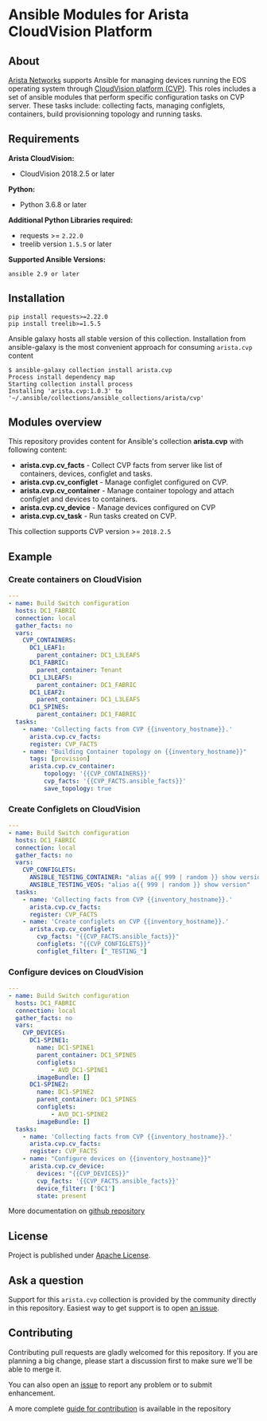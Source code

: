 # Ansible Modules for Arista CloudVision Platform

## About

[Arista Networks](https://www.arista.com/) supports Ansible for managing devices running the EOS operating system through [CloudVision platform (CVP)](https://www.arista.com/en/products/eos/eos-cloudvision). This roles includes a set of ansible modules that perform specific configuration tasks on CVP server. These tasks include: collecting facts, managing configlets, containers, build provisionning topology and running tasks.

## Requirements

__Arista CloudVision:__

- CloudVision 2018.2.5 or later

__Python:__

- Python 3.6.8 or later

__Additional Python Libraries required:__

- requests >= `2.22.0`
- treelib version `1.5.5` or later

__Supported Ansible Versions:__

    ansible 2.9 or later

## Installation

```shell
pip install requests>=2.22.0
pip install treelib>=1.5.5
```

Ansible galaxy hosts all stable version of this collection. Installation from ansible-galaxy is the most convenient approach for consuming `arista.cvp` content

```shell
$ ansible-galaxy collection install arista.cvp
Process install dependency map
Starting collection install process
Installing 'arista.cvp:1.0.3' to '~/.ansible/collections/ansible_collections/arista/cvp'
```

## Modules overview

This repository provides content for Ansible's collection __arista.cvp__ with following content:

- __arista.cvp.cv_facts__ - Collect CVP facts from server like list of containers, devices, configlet and tasks.
- __arista.cvp.cv_configlet__ -  Manage configlet configured on CVP.
- __arista.cvp.cv_container__ -  Manage container topology and attach configlet and devices to containers.
- __arista.cvp.cv_device__ - Manage devices configured on CVP
- __arista.cvp.cv_task__ - Run tasks created on CVP.

This collection supports CVP version >= `2018.2.5`

## Example

### Create containers on CloudVision

```yaml
---
- name: Build Switch configuration
  hosts: DC1_FABRIC
  connection: local
  gather_facts: no
  vars:
    CVP_CONTAINERS:
      DC1_LEAF1:
        parent_container: DC1_L3LEAFS
      DC1_FABRIC:
        parent_container: Tenant
      DC1_L3LEAFS:
        parent_container: DC1_FABRIC
      DC1_LEAF2:
        parent_container: DC1_L3LEAFS
      DC1_SPINES:
        parent_container: DC1_FABRIC
  tasks:
    - name: 'Collecting facts from CVP {{inventory_hostname}}.'
      arista.cvp.cv_facts:
      register: CVP_FACTS
    - name: "Building Container topology on {{inventory_hostname}}"
      tags: [provision]
      arista.cvp.cv_container:
          topology: '{{CVP_CONTAINERS}}'
          cvp_facts: '{{CVP_FACTS.ansible_facts}}'
          save_topology: true
```

### Create Configlets on CloudVision

```yaml
---
- name: Build Switch configuration
  hosts: DC1_FABRIC
  connection: local
  gather_facts: no
  vars:
    CVP_CONFIGLETS:
      ANSIBLE_TESTING_CONTAINER: "alias a{{ 999 | random }} show version"
      ANSIBLE_TESTING_VEOS: "alias a{{ 999 | random }} show version"
  tasks:
    - name: 'Collecting facts from CVP {{inventory_hostname}}.'
      arista.cvp.cv_facts:
      register: CVP_FACTS
    - name: 'Create configlets on CVP {{inventory_hostname}}.'
      arista.cvp.cv_configlet:
        cvp_facts: "{{CVP_FACTS.ansible_facts}}"
        configlets: "{{CVP_CONFIGLETS}}"
        configlet_filter: ["_TESTING_"]
```

### Configure devices on CloudVision

```yaml
---
- name: Build Switch configuration
  hosts: DC1_FABRIC
  connection: local
  gather_facts: no
  vars:
    CVP_DEVICES:
      DC1-SPINE1:
        name: DC1-SPINE1
        parent_container: DC1_SPINES
        configlets:
            - AVD_DC1-SPINE1
        imageBundle: []
      DC1-SPINE2:
        name: DC1-SPINE2
        parent_container: DC1_SPINES
        configlets:
            - AVD_DC1-SPINE2
        imageBundle: []
  tasks:
    - name: 'Collecting facts from CVP {{inventory_hostname}}.'
      arista.cvp.cv_facts:
      register: CVP_FACTS
    - name: "Configure devices on {{inventory_hostname}}"
      arista.cvp.cv_device:
        devices: "{{CVP_DEVICES}}"
        cvp_facts: '{{CVP_FACTS.ansible_facts}}'
        device_filter: ['DC1']
        state: present
```

More documentation on [github repository](https://github.com/aristanetworks/ansible-cvp)

## License

Project is published under [Apache License](LICENSE).

## Ask a question

Support for this `arista.cvp` collection is provided by the community directly in this repository. Easiest way to get support is to open [an issue](https://github.com/aristanetworks/ansible-cvp/issues).

## Contributing

Contributing pull requests are gladly welcomed for this repository. If you are planning a big change, please start a discussion first to make sure we'll be able to merge it.

You can also open an [issue](https://github.com/aristanetworks/ansible-cvp/issues) to report any problem or to submit enhancement.

A more complete [guide for contribution](https://github.com/aristanetworks/ansible-cvp/contributing.md) is available in the repository
